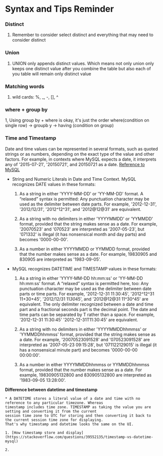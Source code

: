 # Syntax and Tips Reminder

### Distinct
1. Remember to consider select distinct and everything that may need to consider distinct

### Union
1. UNION only appends distinct values. Which means not only union only keeps one distinct value after you combine the 
table but also each of you table will remain only distinct value

### Matching words
1. wild cards: %, _, -, [], ^

### where + group by
1, Using group by + where is okay, it's just the order where(condition on single row) -> groupb y -> having 
    (condition on group)
    
### Time and Timestamp
Date and time values can be represented in several formats, such as quoted strings or as numbers, depending on the exact
 type of the value and other factors. For example, in contexts where MySQL expects a date, it interprets any of 
 '2015-07-21', '20150721', and 20150721 as a date. [Reference to MySQL](https://dev.mysql.com/doc/refman/8.0/en/date-and-time-literals.html)

* String and Numeric Literals in Date and Time Context.  MySQL recognizes DATE values in these formats:

    1. As a string in either 'YYYY-MM-DD' or 'YY-MM-DD' format. A “relaxed” syntax is permitted: Any punctuation character 
    may be used as the delimiter between date parts. For example, '2012-12-31', '2012/12/31', '2012^12^31', and '2012@12@31' 
    are equivalent.
    
    2. As a string with no delimiters in either 'YYYYMMDD' or 'YYMMDD' format, provided that the string makes sense as a 
    date. For example, '20070523' and '070523' are interpreted as '2007-05-23', but '071332' is illegal (it has nonsensical 
    month and day parts) and becomes '0000-00-00'.
    
    3. As a number in either YYYYMMDD or YYMMDD format, provided that the number makes sense as a date. For example, 
    19830905 and 830905 are interpreted as '1983-09-05'.
    
* MySQL recognizes DATETIME and TIMESTAMP values in these formats:

    1. As a string in either 'YYYY-MM-DD hh:mm:ss' or 'YY-MM-DD hh:mm:ss' format. A “relaxed” syntax is permitted here, 
    too: Any punctuation character may be used as the delimiter between date parts or time parts. For example, 
    '2012-12-31 11:30:45', '2012^12^31 11+30+45', '2012/12/31 11*30*45', and '2012@12@31 11^30^45' are equivalent.
    The only delimiter recognized between a date and time part and a fractional seconds part is the decimal point.
    The date and time parts can be separated by T rather than a space. For example, '2012-12-31 11:30:45' 
    '2012-12-31T11:30:45' are equivalent.
    
    2. As a string with no delimiters in either 'YYYYMMDDhhmmss' or 'YYMMDDhhmmss' format, provided that the string 
    makes sense as a date. For example, '20070523091528' and '070523091528' are interpreted as '2007-05-23 09:15:28', 
    but '071122129015' is illegal (it has a nonsensical minute part) and becomes '0000-00-00 00:00:00'.
    
    3. As a number in either YYYYMMDDhhmmss or YYMMDDhhmmss format, provided that the number makes sense as a date. For 
    example, 19830905132800 and 830905132800 are interpreted as '1983-09-05 13:28:00'.
    
**Difference between datetime and timestamp**

    * A DATETIME stores a literal value of a date and time with no reference to any particular timezone. Whereas 
    timestamp includes time zone. TIMESTAMP as taking the value you are setting and converting it from the current 
    session time zone to UTC for storing and then converting it back to the current session time zone for displaying.
    That's why timestamp and datetime looks the same on the UI.

    1. [How timestamp store and display](https://stackoverflow.com/questions/39552135/timestamp-vs-datetime-mysql)
    
    2. 
    
    
    
    
